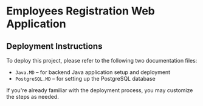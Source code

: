 # Employees Registration Web Application

## Deployment Instructions

To deploy this project, please refer to the following two documentation files:

- `Java.MD` – for backend Java application setup and deployment
- `PostgreSQL.MD` – for setting up the PostgreSQL database

If you're already familiar with the deployment process, you may customize the steps as needed.
